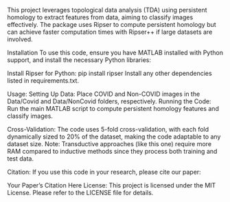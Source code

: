 
This project leverages topological data analysis (TDA) using persistent homology to extract features from data, aiming to classify images effectively. The package uses Ripser to compute persistent homology but can achieve faster computation times with Ripser++ if large datasets are involved.

Installation
To use this code, ensure you have MATLAB installed with Python support, and install the necessary Python libraries:

Install Ripser for Python:
pip install ripser
Install any other dependencies listed in requirements.txt.

Usage: Setting Up Data: Place COVID and Non-COVID images in the Data/Covid and Data/NonCovid folders, respectively.
Running the Code: Run the main MATLAB script to compute persistent homology features and classify images.

Cross-Validation: The code uses 5-fold cross-validation, with each fold dynamically sized to 20% of the dataset, making the code adaptable to any dataset size. Note: Transductive approaches (like this one) require more RAM compared to inductive methods since they process both training and test data.

Citation: If you use this code in your research, please cite our paper:

Your Paper’s Citation Here
License: This project is licensed under the MIT License. Please refer to the LICENSE file for details.

